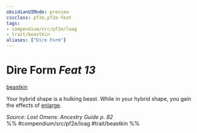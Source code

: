 ```yaml
---
obsidianUIMode: preview
cssclass: pf2e,pf2e-feat
tags:
- compendium/src/pf2e/loag
- trait/beastkin
aliases: ["Dire Form"]
---
```

# Dire Form  *Feat 13*  
[beastkin](../../rules/traits/beastkin-loag.md)  


Your hybrid shape is a hulking beast. While in your hybrid shape, you gain the effects of [enlarge](../spells/enlarge.md).

*Source: Lost Omens: Ancestry Guide p. 82*  
%% #compendium/src/pf2e/loag #trait/beastkin %%